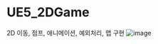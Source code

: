 # UE5_2DGame
2D 이동, 점프, 애니메이션, 예외처리, 맵 구현
![image](https://github.com/EazyNick/UE5_2DGame/assets/123717093/62fccfe8-2d8d-41d8-8b28-5223e9ec560a)
